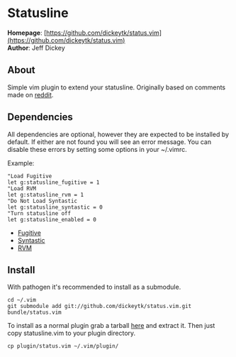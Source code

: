 Statusline
==========

**Homepage**:   [https://github.com/dickeytk/status.vim](https://github.com/dickeytk/status.vim)  
**Author**:     Jeff Dickey  

About
-----

Simple vim plugin to extend your statusline. Originally based on comments made
on
[reddit](http://www.reddit.com/r/vim/comments/e19bu/whats_your_status_line/).

Dependencies
------------

All dependencies are optional, however they are expected to be installed by
default. If either are not found you will see an error message. You can disable
these errors by setting some options in your ~/.vimrc.

Example:

    "Load Fugitive
    let g:statusline_fugitive = 1
    "Load RVM
    let g:statusline_rvm = 1
    "Do Not Load Syntastic
    let g:statusline_syntastic = 0
    "Turn statusline off
    let g:statusline_enabled = 0


* [Fugitive](https://github.com/tpope/vim-fugitive)
* [Syntastic](https://github.com/scrooloose/syntastic)
* [RVM](https://github.com/csexton/rvm.vim)


Install
------

With pathogen it's recommended to install as a submodule.

    cd ~/.vim
    git submodule add git://github.com/dickeytk/status.vim.git bundle/status.vim

To install as a normal plugin grab a tarball
[here](https://github.com/dickeytk/status.vim/tarball/master) and extract it.
Then just copy statusline.vim to your plugin directory.

    cp plugin/status.vim ~/.vim/plugin/
